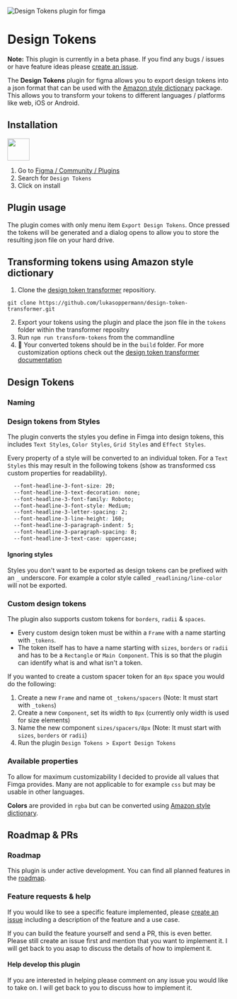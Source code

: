 ![Design Tokens plugin for fimga](https://github.com/lukasoppermann/design-tokens/raw/main/_resources/Design%20Tokens%20Plugin%20Cover.png)
# Design Tokens

**Note:** This plugin is currently in a beta phase. If you find any bugs / issues or have feature ideas please [create an issue](https://github.com/lukasoppermann/design-tokens/issues/new).

The **Design Tokens** plugin for figma allows you to export design tokens into a json format that can be used with the [Amazon style dictionary](https://amzn.github.io/style-dictionary/#/) package. This allows you to transform your tokens to different languages / platforms like web, iOS or Android. 

## Installation

<img src="https://github.com/lukasoppermann/design-tokens/raw/main/_resources/Design%20Tokens%20Plugin%20Icon.png" width="50px"> 

1. Go to [Figma / Community / Plugins](https://www.figma.com/community?tab=plugins)
2. Search for `Design Tokens` 
3. Click on install

## Plugin usage
The plugin comes with only menu item `Export Design Tokens`. Once pressed the tokens will be generated and a dialog opens to allow you to store the resulting json file on your hard drive.

## Transforming tokens using Amazon style dictionary
1. Clone the [design token transformer](https://github.com/lukasoppermann/design-token-transformer) repositiory.
```cli
git clone https://github.com/lukasoppermann/design-token-transformer.git
```
2. Export your tokens using the plugin and place the json file in the `tokens` folder within the transformer repositry
3. Run `npm run transform-tokens` from the commandline
4. 🎉 Your converted tokens should be in the `build` folder. For more customization options check out the [design token transformer documentation](https://github.com/lukasoppermann/design-token-transformer)

## Design Tokens
### Naming
### Design tokens from Styles
The plugin converts the styles you define in Fimga into design tokens, this includes `Text Styles`, `Color Styles`, `Grid Styles` and `Effect Styles`.

Every property of a style will be converted to an individual token. For a `Text Styles` this may result in the following tokens (show as transformed css custom properties for readability).

```css
  --font-headline-3-font-size: 20;
  --font-headline-3-text-decoration: none;
  --font-headline-3-font-family: Roboto;
  --font-headline-3-font-style: Medium;
  --font-headline-3-letter-spacing: 2;
  --font-headline-3-line-height: 160;
  --font-headline-3-paragraph-indent: 5;
  --font-headline-3-paragraph-spacing: 8;
  --font-headline-3-text-case: uppercase;
```

#### Ignoring styles
Styles you don't want to be exported as design tokens can be prefixed with an `_` underscore. For example a color style called `_readlining/line-color` will not be exported.

### Custom design tokens
The plugin also supports custom tokens for `borders`, `radii` & `spaces`.

- Every custom design token must be within a `Frame` with a name starting with `_tokens`.
- The token itself has to have a name starting with `sizes`, `borders` or `radii` and has to be a `Rectangle` or `Main Component`. This is so that the plugin can identify what is and what isn't a token.

If you wanted to create a custom spacer token for an `8px` space you would do the following:

1. Create a new `Frame` and name ot `_tokens/spacers` (Note: It must start with `_tokens`)
2. Create a new `Component`, set its width to `8px` (currently only width is used for size elements)
3. Name the new component `sizes/spacers/8px` (Note: It must start with `sizes`, `borders` or `radii`)
4. Run the plugin `Design Tokens > Export Design Tokens`

### Available properties
To allow for maximum customizability I decided to provide all values that Fimga provides. Many are not applicable to for example `css` but may be usable in other languages.

**Colors** are provided in `rgba` but can be converted using [Amazon style dictionary](https://amzn.github.io/style-dictionary/#/).

## Roadmap & PRs
### Roadmap
This plugin is under active development. You can find all planned features in the [roadmap](https://github.com/lukasoppermann/design-tokens/issues/2).
### Feature requests & help
If you would like to see a specific feature implemented, please [create an issue](https://github.com/lukasoppermann/design-tokens/issues/new) including a description of the feature and a use case.

If you can build the feature yourself and send a PR, this is even better. Please still create an issue first and mention that you want to implement it.
I will get back to you asap to discuss the details of how to implement it.

#### Help develop this plugin
If you are interested in helping please comment on any issue you would like to take on. I will get back to you to discuss how to implement it.
